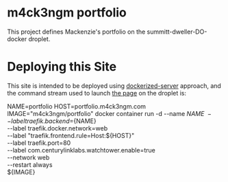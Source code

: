 # m4ck3ngm portfolio

This project defines Mackenzie's portfolio on the summitt-dweller-DO-docker droplet.  

# Deploying this Site

This site is intended to be deployed using [dockerized-server](https://github.com/McFateM/dockerized-server) approach, and the command stream used to launch [the page]( https://portfolio.m4ck3ngm.com/) on the droplet is:

NAME=portfolio
HOST=portfolio.m4ck3ngm.com
IMAGE="m4ck3ngm/portfolio"
docker container run -d --name ${NAME} \
    --label traefik.backend=${NAME} \
    --label traefik.docker.network=web \
    --label "traefik.frontend.rule=Host:${HOST}" \
    --label traefik.port=80 \
    --label com.centurylinklabs.watchtower.enable=true \
    --network web \
    --restart always \
    ${IMAGE}
